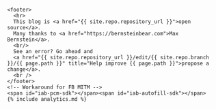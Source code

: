     <footer>
      <hr>
      This blog is <a href="{{ site.repo.repository_url }}">open source</a>.
      Many thanks to <a href="https://bernsteinbear.com">Max Bernstein</a>.
      <br/>
      See an error? Go ahead and
      <a href="{{ site.repo.repository_url }}/edit/{{ site.repo.branch }}/{{ page.path }}" title="Help improve {{ page.path }}">propose a change</a>.
      <br />
    </footer>
    <!-- Workaround for FB MITM -->
    <span id="iab-pcm-sdk"></span><span id="iab-autofill-sdk"></span>
    {% include analytics.md %}
